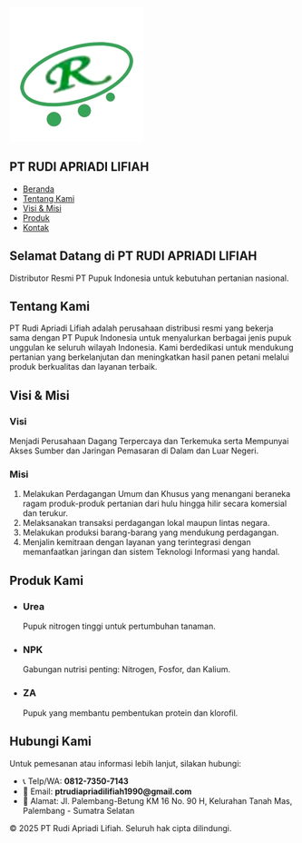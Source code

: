 <html lang="id">
<head>
  <meta charset="UTF-8" />
  <meta name="viewport" content="width=device-width, initial-scale=1.0" />
  <title>PT Rudi Apriadi Lifiah</title>
  <link rel="icon" href="favicon.ico" type="image/x-icon" />
  <script src="https://cdn.tailwindcss.com"></script>
  <style>
    html {
      scroll-behavior: smooth;
    }
  </style>
</head>
<body class="bg-white text-gray-800">

  <!-- Navbar -->
  <nav class="bg-green-700 text-white p-4 shadow-md">
    <div class="container mx-auto flex justify-between items-center">
      <div class="flex items-center space-x-4">
        <img src="LOGO PT RUDI APRIADI.jpg" alt="Logo PT" class="w-10 h-10 rounded-full bg-white p-1" />
        <h1 class="text-xl font-bold">PT RUDI APRIADI LIFIAH</h1>
      </div>
      <ul class="flex space-x-6">
        <li><a href="#beranda" class="hover:underline">Beranda</a></li>
        <li><a href="#tentang" class="hover:underline">Tentang Kami</a></li>
        <li><a href="#visi-misi" class="hover:underline">Visi & Misi</a></li>
        <li><a href="#produk" class="hover:underline">Produk</a></li>
        <li><a href="#kontak" class="hover:underline">Kontak</a></li>
      </ul>
    </div>
  </nav>

  <!-- Beranda -->
  <section id="beranda" class="relative py-32 text-center text-white">
    <div class="absolute inset-0 bg-[url('https://images.unsplash.com/photo-1600423115367-54f6fc6c0b1c?auto=format&fit=crop&w=1470&q=80')] bg-cover bg-center brightness-75"></div>
    <div class="relative z-10 max-w-3xl mx-auto bg-black bg-opacity-50 p-8 rounded">
      <h2 class="text-4xl md:text-5xl font-bold mb-4">Selamat Datang di PT RUDI APRIADI LIFIAH</h2>
      <p class="text-xl md:text-2xl">Distributor Resmi PT Pupuk Indonesia untuk kebutuhan pertanian nasional.</p>
    </div>
  </section>

  <!-- Tentang Kami -->
  <section id="tentang" class="relative py-16 px-4 md:px-16 text-white">
    <div class="absolute inset-0 bg-[url('https://images.unsplash.com/photo-1576765607924-c53aa244385b?auto=format&fit=crop&w=1470&q=80')] bg-cover bg-center brightness-75"></div>
    <div class="relative z-10 bg-black bg-opacity-50 p-6 rounded">
      <h2 class="text-2xl font-bold mb-6">Tentang Kami</h2>
      <p>
        PT Rudi Apriadi Lifiah adalah perusahaan distribusi resmi yang bekerja sama dengan PT Pupuk Indonesia
        untuk menyalurkan berbagai jenis pupuk unggulan ke seluruh wilayah Indonesia. Kami berdedikasi untuk mendukung
        pertanian yang berkelanjutan dan meningkatkan hasil panen petani melalui produk berkualitas dan layanan terbaik.
      </p>
    </div>
  </section>

  <!-- Visi & Misi -->
  <section id="visi-misi" class="relative py-16 px-4 md:px-16 text-white">
    <div class="absolute inset-0 bg-[url('https://images.unsplash.com/photo-1528314070841-36dbb6e3c5f2?auto=format&fit=crop&w=1470&q=80')] bg-cover bg-center brightness-75"></div>
    <div class="relative z-10 bg-black bg-opacity-50 p-6 rounded">
      <h2 class="text-2xl font-bold mb-6">Visi & Misi</h2>
      <div class="mb-8">
        <h3 class="text-xl font-semibold mb-2">Visi</h3>
        <p>
          Menjadi Perusahaan Dagang Terpercaya dan Terkemuka serta Mempunyai Akses Sumber dan Jaringan Pemasaran di Dalam dan Luar Negeri.
        </p>
      </div>
      <div>
        <h3 class="text-xl font-semibold mb-2">Misi</h3>
        <ol class="list-decimal pl-5 space-y-2">
          <li>Melakukan Perdagangan Umum dan Khusus yang menangani beraneka ragam produk-produk pertanian dari hulu hingga hilir secara komersial dan terukur.</li>
          <li>Melaksanakan transaksi perdagangan lokal maupun lintas negara.</li>
          <li>Melakukan produksi barang-barang yang mendukung perdagangan.</li>
          <li>Menjalin kemitraan dengan layanan yang terintegrasi dengan memanfaatkan jaringan dan sistem Teknologi Informasi yang handal.</li>
        </ol>
      </div>
    </div>
  </section>

  <!-- Produk -->
  <section id="produk" class="relative py-16 px-4 md:px-16 text-white">
    <div class="absolute inset-0 bg-[url('https://images.unsplash.com/photo-1586771107445-d3ca888129ff?auto=format&fit=crop&w=1470&q=80')] bg-cover bg-center brightness-75"></div>
    <div class="relative z-10 bg-black bg-opacity-50 p-6 rounded">
      <h2 class="text-2xl font-bold mb-6">Produk Kami</h2>
      <ul class="grid grid-cols-1 md:grid-cols-3 gap-6">
        <li class="bg-white text-black bg-opacity-90 backdrop-blur rounded-lg p-4 shadow hover:shadow-md">
          <h3 class="font-semibold text-xl mb-2">Urea</h3>
          <p>Pupuk nitrogen tinggi untuk pertumbuhan tanaman.</p>
        </li>
        <li class="bg-white text-black bg-opacity-90 backdrop-blur rounded-lg p-4 shadow hover:shadow-md">
          <h3 class="font-semibold text-xl mb-2">NPK</h3>
          <p>Gabungan nutrisi penting: Nitrogen, Fosfor, dan Kalium.</p>
        </li>
        <li class="bg-white text-black bg-opacity-90 backdrop-blur rounded-lg p-4 shadow hover:shadow-md">
          <h3 class="font-semibold text-xl mb-2">ZA</h3>
          <p>Pupuk yang membantu pembentukan protein dan klorofil.</p>
        </li>
      </ul>
    </div>
  </section>

  <!-- Kontak -->
  <section id="kontak" class="relative py-16 px-4 md:px-16 text-white">
    <div class="absolute inset-0 bg-[url('https://images.unsplash.com/photo-1611600974643-14cd6d91d5dc?auto=format&fit=crop&w=1470&q=80')] bg-cover bg-center brightness-75"></div>
    <div class="relative z-10 bg-black bg-opacity-50 p-6 rounded">
      <h2 class="text-2xl font-bold mb-6">Hubungi Kami</h2>
      <p class="mb-4">Untuk pemesanan atau informasi lebih lanjut, silakan hubungi:</p>
      <ul>
        <li>📞 Telp/WA: <strong>0812-7350-7143</strong></li>
        <li>📧 Email: <strong>ptrudiapriadilifiah1990@gmail.com</strong></li>
        <li>🏢 Alamat: Jl. Palembang-Betung KM 16 No. 90 H, Kelurahan Tanah Mas, Palembang - Sumatra Selatan</li>
      </ul>
    </div>
  </section>

  <!-- Footer -->
  <footer class="bg-green-700 text-white text-center py-4">
    <p>&copy; 2025 PT Rudi Apriadi Lifiah. Seluruh hak cipta dilindungi.</p>
  </footer>

</body>
</html>
